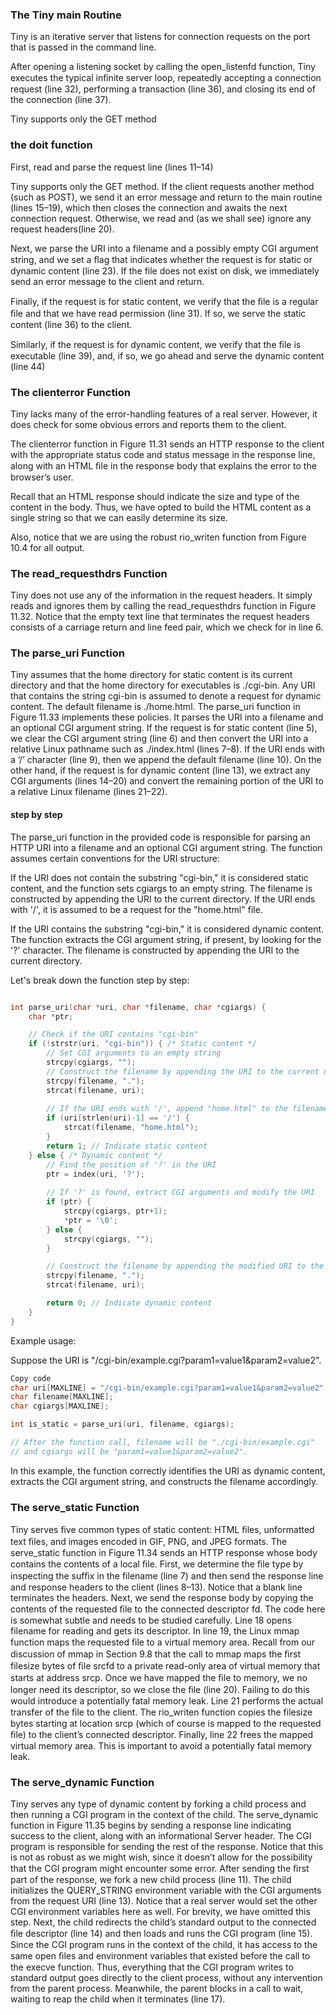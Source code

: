### The Tiny main Routine 

Tiny is an iterative server that listens for connection requests on the port that is passed in the command line. 

After opening a listening socket by calling the open_listenfd function, 
Tiny executes the typical inﬁnite server loop, 
repeatedly accepting a connection request (line 32), 
performing a transaction (line 36), 
and closing its end of the connection (line 37).

Tiny supports only the GET method

### the doit function

First, read and parse the request line (lines 11–14)

Tiny supports only the GET method. 
If the client requests another method (such as POST), we send it an error message and return to the main routine (lines 15–19), which then closes the connection and awaits the next connection request. Otherwise, we read and (as we shall see) ignore any request headers(line 20).


Next, we parse the URI into a filename and a possibly empty CGI argument string, 
and we set a ﬂag that indicates whether the request is for static or dynamic content (line 23). If the file does not exist on disk, we immediately send an error message to the client and return. 

Finally, if the request is for static content, we verify that the ﬁle is a regular ﬁle and that we have read permission (line 31). If so, we serve the static content (line 36) to the client.

Similarly, if the request is for dynamic content, we verify that the ﬁle is executable (line 39), and, if so, we go ahead and serve the dynamic content (line 44)


### The clienterror Function

Tiny lacks many of the error-handling features of a real server. However, it does check for some obvious errors and reports them to the client. 

The clienterror function in Figure 11.31 sends an HTTP response to the client with the appropriate status code and status message in the response line, along with an HTML ﬁle in
the response body that explains the error to the browser’s user. 

Recall that an HTML response should indicate the size and type of the content in the body. Thus, we have opted to build the HTML content as a single string so that we can easily determine its size. 

Also, notice that we are using the robust rio_writen function from Figure 10.4 for all output.

### The read_requesthdrs Function

Tiny does not use any of the information in the request headers. It simply reads and ignores them by calling the read_requesthdrs function in Figure 11.32. Notice that the empty text line that terminates the request headers consists of a carriage return and line feed pair, which we check for in line 6.

### The parse_uri Function

Tiny assumes that the home directory for static content is its current directory and 
that the home directory for executables is ./cgi-bin. Any URI that contains the 
string cgi-bin is assumed to denote a request for dynamic content. The default 
filename is ./home.html.
The parse_uri function in Figure 11.33 implements these policies. It parses 
the URI into a filename and an optional CGI argument string. If the request is 
for static content (line 5), we clear the CGI argument string (line 6) and then 
convert the URI into a relative Linux pathname such as ./index.html (lines 7–8). 
If the URI ends with a ‘/’ character (line 9), then we append the default filename 
(line 10). On the other hand, if the request is for dynamic content (line 13), we 
extract any CGI arguments (lines 14–20) and convert the remaining portion of the 
URI to a relative Linux filename (lines 21–22).

#### step by step 
The parse_uri function in the provided code is responsible for parsing an HTTP URI into a filename and an optional CGI argument string. The function assumes certain conventions for the URI structure:

If the URI does not contain the substring "cgi-bin," it is considered static content, and the function sets cgiargs to an empty string. The filename is constructed by appending the URI to the current directory. If the URI ends with '/', it is assumed to be a request for the "home.html" file.

If the URI contains the substring "cgi-bin," it is considered dynamic content. The function extracts the CGI argument string, if present, by looking for the '?' character. The filename is constructed by appending the URI to the current directory.

Let's break down the function step by step:

```c

int parse_uri(char *uri, char *filename, char *cgiargs) {
    char *ptr;

    // Check if the URI contains "cgi-bin"
    if (!strstr(uri, "cgi-bin")) { /* Static content */
        // Set CGI arguments to an empty string
        strcpy(cgiargs, "");
        // Construct the filename by appending the URI to the current directory
        strcpy(filename, ".");
        strcat(filename, uri);
        
        // If the URI ends with '/', append "home.html" to the filename
        if (uri[strlen(uri)-1] == '/') {
            strcat(filename, "home.html");
        }
        return 1; // Indicate static content
    } else { /* Dynamic content */
        // Find the position of '?' in the URI
        ptr = index(uri, '?');
        
        // If '?' is found, extract CGI arguments and modify the URI
        if (ptr) {
            strcpy(cgiargs, ptr+1);
            *ptr = '\0';
        } else {
            strcpy(cgiargs, "");
        }

        // Construct the filename by appending the modified URI to the current directory
        strcpy(filename, ".");
        strcat(filename, uri);

        return 0; // Indicate dynamic content
    }
}
```

Example usage: 

Suppose the URI is "/cgi-bin/example.cgi?param1=value1&param2=value2".

```c
Copy code
char uri[MAXLINE] = "/cgi-bin/example.cgi?param1=value1&param2=value2";
char filename[MAXLINE];
char cgiargs[MAXLINE];

int is_static = parse_uri(uri, filename, cgiargs);

// After the function call, filename will be "./cgi-bin/example.cgi"
// and cgiargs will be "param1=value1&param2=value2".

```
In this example, the function correctly identifies the URI as dynamic content, extracts the CGI argument string, and constructs the filename accordingly.


### The serve_static Function
Tiny serves ﬁve common types of static content: HTML ﬁles, unformatted text 
ﬁles, and images encoded in GIF, PNG, and JPEG formats.
The serve_static function in Figure 11.34 sends an HTTP response whose 
body contains the contents of a local ﬁle. First, we determine the ﬁle type by 
inspecting the sufﬁx in the filename (line 7) and then send the response line and 
response headers to the client (lines 8–13). Notice that a blank line terminates the 
headers.
Next, we send the response body by copying the contents of the requested ﬁle 
to the connected descriptor fd. The code here is somewhat subtle and needs to be 
studied carefully. Line 18 opens filename for reading and gets its descriptor. In 
line 19, the Linux mmap function maps the requested ﬁle to a virtual memory area. 
Recall from our discussion of mmap in Section 9.8 that the call to mmap maps the ﬁrst filesize bytes of ﬁle srcfd to a private read-only area of virtual memory 
that starts at address srcp.
Once we have mapped the ﬁle to memory, we no longer need its descriptor, 
so we close the ﬁle (line 20). Failing to do this would introduce a potentially fatal 
memory leak. Line 21 performs the actual transfer of the ﬁle to the client. The 
rio_writen function copies the filesize bytes starting at location srcp (which 
of course is mapped to the requested ﬁle) to the client’s connected descriptor. 
Finally, line 22 frees the mapped virtual memory area. This is important to avoid 
a potentially fatal memory leak.

### The serve_dynamic Function
Tiny serves any type of dynamic content by forking a child process and then 
running a CGI program in the context of the child.
The serve_dynamic function in Figure 11.35 begins by sending a response line 
indicating success to the client, along with an informational Server header. The 
CGI program is responsible for sending the rest of the response. Notice that this 
is not as robust as we might wish, since it doesn’t allow for the possibility that the 
CGI program might encounter some error.
After sending the ﬁrst part of the response, we fork a new child process 
(line 11). The child initializes the QUERY_STRING environment variable with 
the CGI arguments from the request URI (line 13). Notice that a real server would set the other CGI environment variables here as well. For brevity, we have omitted 
this step.
Next, the child redirects the child’s standard output to the connected ﬁle 
descriptor (line 14) and then loads and runs the CGI program (line 15). Since 
the CGI program runs in the context of the child, it has access to the same open 
ﬁles and environment variables that existed before the call to the execve function. 
Thus, everything that the CGI program writes to standard output goes directly to 
the client process, without any intervention from the parent process. Meanwhile, 
the parent blocks in a call to wait, waiting to reap the child when it terminates 
(line 17).
